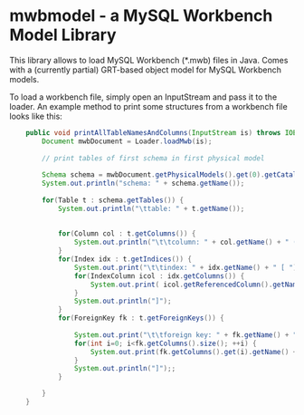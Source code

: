 # mwbmodel - a MySQL Workbench Model Library

This library allows to load MySQL Workbench (*.mwb) files in Java. 
Comes with a (currently partial) GRT-based object model for MySQL Workbench models.

To load a workbench file, simply open an InputStream and pass it to the loader. An example method to print some structures from a workbench file looks like this:

```java
	public void printAllTableNamesAndColumns(InputStream is) throws IOException {
		Document mwbDocument = Loader.loadMwb(is);
		
		// print tables of first schema in first physical model
		
		Schema schema = mwbDocument.getPhysicalModels().get(0).getCatalog().getSchemata().get(0);
		System.out.println("schema: " + schema.getName());
		
		for(Table t : schema.getTables()) {
			System.out.println("\ttable: " + t.getName());
			
			
			for(Column col : t.getColumns()) {
				System.out.println("\t\tcolumn: " + col.getName() + " (" + col.getSimpleType().getName() + ")");
			}
			for(Index idx : t.getIndices()) {
				System.out.print("\t\tindex: " + idx.getName() + " [ ");
				for(IndexColumn icol : idx.getColumns()) {
					System.out.print( icol.getReferencedColumn().getName() + " ");
				}
				System.out.println("]");
			}
			for(ForeignKey fk : t.getForeignKeys()) {
				
				System.out.print("\t\tforeign key: " + fk.getName() + "to " + fk.getReferencedTable().getName() + " [ ");
				for(int i=0; i<fk.getColumns().size(); ++i) {
					System.out.print(fk.getColumns().get(i).getName() + "=>" + fk.getReferencedColumns().get(i).getName());
				}
				System.out.println("]");;
			}

		}
	}

```
